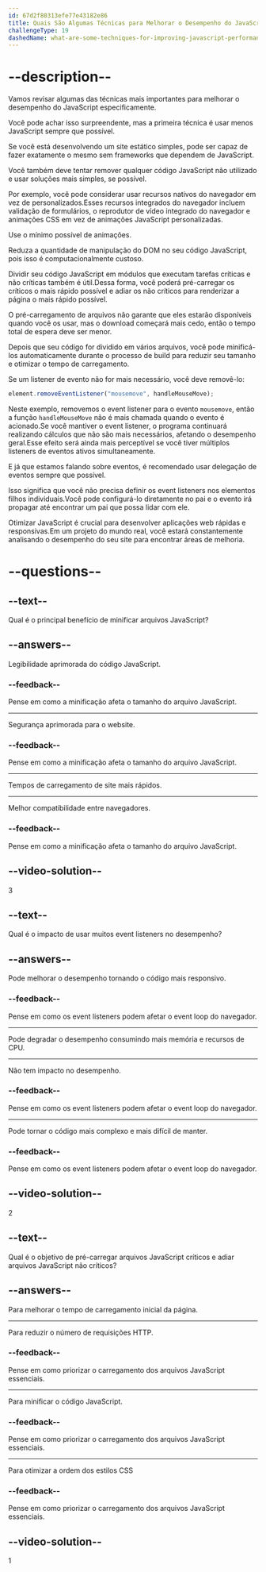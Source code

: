 ```yaml
---
id: 67d2f80313efe77e43182e86
title: Quais São Algumas Técnicas para Melhorar o Desempenho do JavaScript?
challengeType: 19
dashedName: what-are-some-techniques-for-improving-javascript-performance
---
```


# --description--

Vamos revisar algumas das técnicas mais importantes para melhorar o desempenho do JavaScript especificamente.

Você pode achar isso surpreendente, mas a primeira técnica é usar menos JavaScript sempre que possível.

Se você está desenvolvendo um site estático simples, pode ser capaz de fazer exatamente o mesmo sem frameworks que dependem de JavaScript.

Você também deve tentar remover qualquer código JavaScript não utilizado e usar soluções mais simples, se possível.

Por exemplo, você pode considerar usar recursos nativos do navegador em vez de personalizados.Esses recursos integrados do navegador incluem validação de formulários, o reprodutor de vídeo integrado do navegador e animações CSS em vez de animações JavaScript personalizadas.

Use o mínimo possível de animações.

Reduza a quantidade de manipulação do DOM no seu código JavaScript, pois isso é computacionalmente custoso.

Dividir seu código JavaScript em módulos que executam tarefas críticas e não críticas também é útil.Dessa forma, você poderá pré-carregar os críticos o mais rápido possível e adiar os não críticos para renderizar a página o mais rápido possível.

O pré-carregamento de arquivos não garante que eles estarão disponíveis quando você os usar, mas o download começará mais cedo, então o tempo total de espera deve ser menor.

Depois que seu código for dividido em vários arquivos, você pode minificá-los automaticamente durante o processo de build para reduzir seu tamanho e otimizar o tempo de carregamento.

Se um listener de evento não for mais necessário, você deve removê-lo:

```js
element.removeEventListener("mousemove", handleMouseMove);
```

Neste exemplo, removemos o event listener para o evento `mousemove`, então a função `handleMouseMove` não é mais chamada quando o evento é acionado.Se você mantiver o event listener, o programa continuará realizando cálculos que não são mais necessários, afetando o desempenho geral.Esse efeito será ainda mais perceptível se você tiver múltiplos listeners de eventos ativos simultaneamente.

E já que estamos falando sobre eventos, é recomendado usar delegação de eventos sempre que possível.

Isso significa que você não precisa definir os event listeners nos elementos filhos individuais.Você pode configurá-lo diretamente no pai e o evento irá propagar até encontrar um pai que possa lidar com ele.

Otimizar JavaScript é crucial para desenvolver aplicações web rápidas e responsivas.Em um projeto do mundo real, você estará constantemente analisando o desempenho do seu site para encontrar áreas de melhoria.

# --questions--

## --text--

Qual é o principal benefício de minificar arquivos JavaScript?

## --answers--

Legibilidade aprimorada do código JavaScript.

### --feedback--

Pense em como a minificação afeta o tamanho do arquivo JavaScript.

---

Segurança aprimorada para o website.

### --feedback--

Pense em como a minificação afeta o tamanho do arquivo JavaScript.

---

Tempos de carregamento de site mais rápidos.

---

Melhor compatibilidade entre navegadores.

### --feedback--

Pense em como a minificação afeta o tamanho do arquivo JavaScript.

## --video-solution--

3

## --text--

Qual é o impacto de usar muitos event listeners no desempenho?

## --answers--

Pode melhorar o desempenho tornando o código mais responsivo.

### --feedback--

Pense em como os event listeners podem afetar o event loop do navegador.

---

Pode degradar o desempenho consumindo mais memória e recursos de CPU.

---

Não tem impacto no desempenho.

### --feedback--

Pense em como os event listeners podem afetar o event loop do navegador.

---

Pode tornar o código mais complexo e mais difícil de manter.

### --feedback--

Pense em como os event listeners podem afetar o event loop do navegador.

## --video-solution--

2

## --text--

Qual é o objetivo de pré-carregar arquivos JavaScript críticos e adiar arquivos JavaScript não críticos?

## --answers--

Para melhorar o tempo de carregamento inicial da página.

---

Para reduzir o número de requisições HTTP.

### --feedback--

Pense em como priorizar o carregamento dos arquivos JavaScript essenciais.

---

Para minificar o código JavaScript.

### --feedback--

Pense em como priorizar o carregamento dos arquivos JavaScript essenciais.

---

Para otimizar a ordem dos estilos CSS

### --feedback--

Pense em como priorizar o carregamento dos arquivos JavaScript essenciais.

## --video-solution--

1
